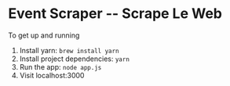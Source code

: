# Event Scraper -- Scrape Le Web

To get up and running

1. Install yarn: `brew install yarn`
2. Install project dependencies: `yarn`
3. Run the app: `node app.js`
4. Visit localhost:3000